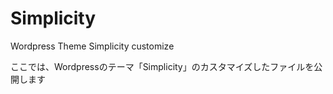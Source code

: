 # Simplicity
Wordpress Theme Simplicity customize

ここでは、Wordpressのテーマ「Simplicity」のカスタマイズしたファイルを公開します
